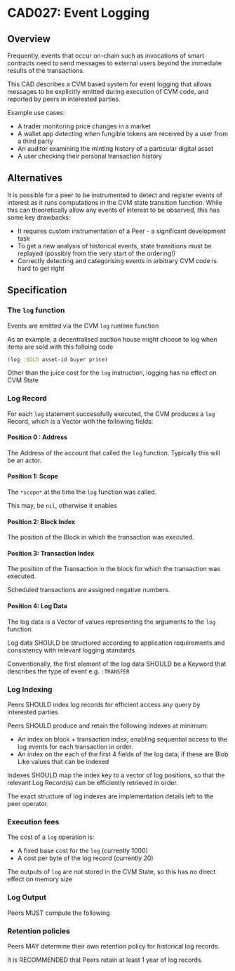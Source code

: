 # CAD027: Event Logging

## Overview 

Frequently, events that occur on-chain such as invocations of smart contracts need to send messages to external users beyond the immediate results of the transactions.

This CAD describes a CVM based system for event logging that allows messages to be explicitly emitted during execution of CVM code, and reported by peers in interested parties.

Example use cases:
- A trader monitoring price changes in a market
- A wallet app detecting when fungible tokens are received by a user from a third party
- An auditor examining the minting history of a particular digital asset
- A user checking their personal transaction history

## Alternatives

It is possible for a peer to be instrumented to detect and register events of interest as it runs computations in the CVM state transition function. While this can theoretically allow any events of interest to be observed, this has some key drawbacks:
- It requires custom instrumentation of a Peer - a significant development task
- To get a new analysis of historical events, state transitions must be replayed (possibly from the very start of the ordering!)
- Correctly detecting and categorising events in arbitrary CVM code is hard to get right

## Specification

### The `log` function

Events are emitted via the CVM `log` runtime function

As an example, a decentralised auction house might choose to log when items are sold with this folloing code

```clojure
(log :SOLD asset-id buyer price)
```

Other than the juice cost for the `log` instruction, logging has no effect on CVM State


### Log Record

For each `log` statement successfully executed, the CVM produces a `log` Record, which is a Vector with the following fields:

#### Position 0 : Address

The Address of the account that called the `log` function. Typically this will be an actor.

#### Position 1: Scope

The `*scope*` at the time the `log` function was called. 

This may, be `nil`, otherwise it enables 

#### Position 2: Block Index

The position of the Block in which the transaction was executed.

#### Position 3: Transaction Index

The position of the Transaction in the block for which the transaction was executed.

Scheduled transactions are assigned negative numbers. 

#### Position 4: Log Data

The log data is a Vector of values representing the arguments to the `log` function.

Log data SHOULD be structured according to application requirements and consistency with relevant logging standards.

Conventionally, the first element of the log data SHOULD be a Keyword that describes the type of event e.g. `:TRANSFER`


### Log Indexing

Peers SHOULD index log records for efficient access any query by interested parties

Peers SHOULD produce and retain the following indexes at minimum:

- An index on block + transaction index, enabling sequential access to the log events for each transaction in order.
- An index on the each of the first 4 fields of the log data, if these are Blob Like values that can be indexed

Indexes SHOULD map the index key to a vector of log positions, so that the relevant Log Record(s) can be efficiently retrieved in order.

The exact structure of log indexes are implementation details left to the peer operator.

### Execution fees

The cost of a `log` operation is:

- A fixed base cost for the `log` (currently 1000)
- A cost per byte of the log record (currently 20)

The outputs of `log` are not stored in the CVM State, so this has no direct effect on memory size

### Log Output

Peers MUST compute the following 

### Retention policies

Peers MAY determine their own retention policy for historical log records.

It is RECOMMENDED that Peers retain at least 1 year of log records.

